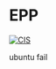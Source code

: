# EPP

[![CIS](https://github.com/xingkongqwq/EPP/actions/workflows/main.yml/badge.svg)](https://github.com/xingkongqwq/EPP/actions/workflows/main.yml)

ubuntu fail

